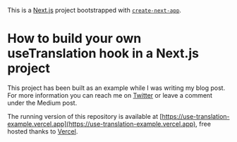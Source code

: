 This is a [Next.js](https://nextjs.org/) project bootstrapped with [`create-next-app`](https://github.com/vercel/next.js/tree/canary/packages/create-next-app).

# How to build your own useTranslation hook in a Next.js project

This project has been built as an example while I was writing my blog post.
For more information you can reach me on [Twitter](https://twitter.com/a_chris15) or leave a comment under the Medium post.

The running version of this repository is available at [https://use-translation-example.vercel.app](https://use-translation-example.vercel.app), free hosted thanks to [Vercel](https://vercel.com).